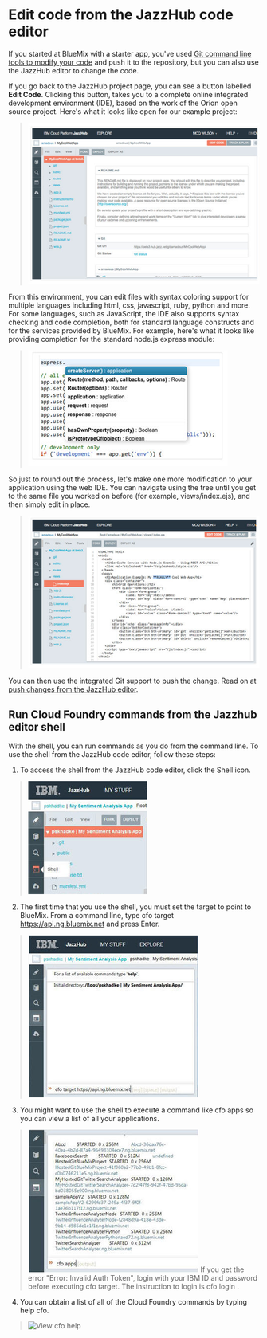 # Edit code from the JazzHub code editor

If you started at BlueMix with a starter app, you've used [Git command line tools to modify your code](editgitcmdline) 
and push it to the repository, but you can also use the JazzHub editor to change the code. 

If you go back to the JazzHub project page, you can see a button labelled **Edit Code**. 
Clicking this button, takes you to a complete online integrated development environment (IDE), 
based on the work of the Orion open source project. Here's what it looks like open for our example project:

>	![JazzHub editor](../images/guidebm/jazzhubeditor.jpg) 

From this environment, you can edit files with syntax coloring support for multiple languages including html, css, javascript, ruby, python and more. For some languages, such as JavaScript, the IDE also supports syntax checking and code completion, both for standard language constructs and for the services provided by BlueMix. 
For example, here's what it looks like providing completion for the standard node.js express module:

>	![JazzHub editor with code](../images/guidebm/jazzhubeditorcode.jpg) 

So just to round out the process, let's make one more modification to your application using the web IDE. 
You can navigate using the tree until you get to the same file you worked on before (for example, views/index.ejs), 
and then simply edit in place.

>	![JazzHub editor code change](../images/guidebm/jazzhubeditorcodechg.jpg) 

You can then use the integrated Git support to push the change. Read on at [push changes from the JazzHub editor](../Deploy/pushfromjh).

## Run Cloud Foundry commands from the Jazzhub editor shell

With the shell, you can run commands as you do from the command line. 
To use the shell from the JazzHub code editor, follow these steps:

1. To access the shell from the JazzHub code editor, click the Shell icon.
>	![JazzHub shell](../images/guidejhwebide/jazzhubshell.jpg) 
2. The first time that you use the shell, you must set the target to point to BlueMix. From a command line, type cfo target https://api.ng.bluemix.net and press Enter.
>	![Set target for shell](../images/guidejhwebide/jazzhubshelltarget.jpg) 
3. You might want to use the shell to execute a command like cfo apps so you can view a list of all your applications.
>	![View apps in a shell](../images/guidejhwebide/jazzhubshellcfoapp.jpg) 
If you get the error "Error: Invalid Auth Token", login with your IBM ID and password before executing cfo target. The instruction to login is cfo login <IBM ID> <password>.
4. You can obtain a list of all of the Cloud Foundry commands by typing help cfo.
>	![View cfo help](../images/guidejhwebide/jazzhubeditorcode.jpg) 

   



